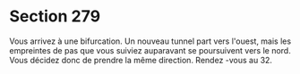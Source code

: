 # Section 279

Vous arrivez à une bifurcation. Un nouveau tunnel part vers l'ouest, mais les empreintes
de pas que vous suiviez auparavant se poursuivent vers le nord. Vous décidez donc de
prendre la même direction. Rendez -vous au 32.